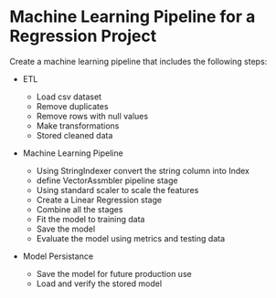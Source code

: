 # Machine Learning Pipeline for a Regression Project

Create  a machine learning pipeline that includes the following steps:

- ETL

    - Load csv dataset 
    - Remove duplicates 
    - Remove rows with null values 
    - Make transformations 
    - Stored cleaned data 

- Machine Learning Pipeline 

    - Using StringIndexer convert the string column into Index 
    - define VectorAssmbler pipeline stage 
    - Using standard scaler to scale the features
    - Create a Linear Regression stage 
    - Combine all the stages
    - Fit the model to training data 
    - Save the model 
    - Evaluate the model using metrics and testing data 

- Model Persistance 

    - Save the model for future production use 
    - Load and verify the stored model
